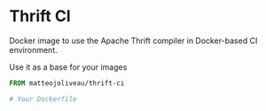 # Thrift CI
Docker image to use the Apache Thrift compiler in Docker-based CI environment.

Use it as a base for your images

```Dockerfile
FROM matteojoliveau/thrift-ci

# Your Dockerfile
```

